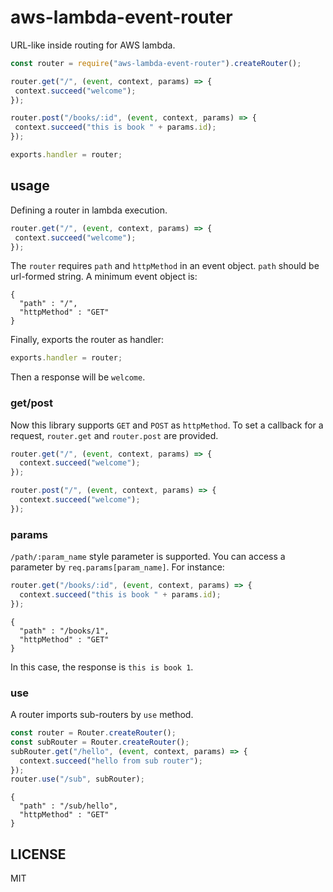 # aws-lambda-event-router
URL-like inside routing for AWS lambda.

 ```js
const router = require("aws-lambda-event-router").createRouter();

router.get("/", (event, context, params) => {
  context.succeed("welcome");
});

router.post("/books/:id", (event, context, params) => {
  context.succeed("this is book " + params.id);
});

exports.handler = router;
 ```


## usage
Defining a router in lambda execution.

 ```js
router.get("/", (event, context, params) => {
  context.succeed("welcome");
});
```

The `router` requires `path` and `httpMethod` in an event object. `path` should be url-formed string. A minimum event object is:

```
{
  "path" : "/",
  "httpMethod" : "GET"
}
```

Finally, exports the router as handler: 

```js
exports.handler = router;
```

Then a response will be `welcome`.

### get/post
Now this library supports `GET` and `POST` as `httpMethod`. To set a callback for a request, `router.get` and `router.post` are provided.

```js
router.get("/", (event, context, params) => {
  context.succeed("welcome");
});

router.post("/", (event, context, params) => {
  context.succeed("welcome");
});
```


### params
`/path/:param_name` style parameter is supported. You can access a parameter by `req.params[param_name]`. For instance:

```js
router.get("/books/:id", (event, context, params) => {
  context.succeed("this is book " + params.id);
});
```

```
{
  "path" : "/books/1",
  "httpMethod" : "GET"
}
```

In this case, the response is `this is book 1`.

### use
A router imports sub-routers by `use` method.

```js
const router = Router.createRouter();
const subRouter = Router.createRouter();
subRouter.get("/hello", (event, context, params) => {
  context.succeed("hello from sub router");
});
router.use("/sub", subRouter);
```

```
{
  "path" : "/sub/hello",
  "httpMethod" : "GET"
}
```

## LICENSE
MIT